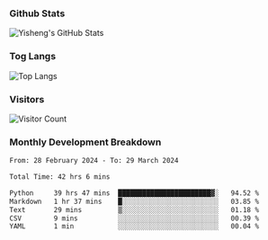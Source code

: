 ### Github Stats
![Yisheng's GitHub Stats](https://github-readme-stats-9qabuvhk1-gongyisheng.vercel.app/api?username=gongyisheng&count_private=true&show_icons=true)
### Tog Langs
![Top Langs](https://github-readme-stats-9qabuvhk1-gongyisheng.vercel.app/api/top-langs/?username=gongyisheng&layout=compact)
### Visitors
![Visitor Count](https://profile-counter.glitch.me/gongyisheng/count.svg)
### Monthly Development Breakdown
<!--START_SECTION:waka-->

```txt
From: 28 February 2024 - To: 29 March 2024

Total Time: 42 hrs 6 mins

Python     39 hrs 47 mins  ███████████████████████▓░   94.52 %
Markdown   1 hr 37 mins    █░░░░░░░░░░░░░░░░░░░░░░░░   03.85 %
Text       29 mins         ▒░░░░░░░░░░░░░░░░░░░░░░░░   01.18 %
CSV        9 mins          ░░░░░░░░░░░░░░░░░░░░░░░░░   00.39 %
YAML       1 min           ░░░░░░░░░░░░░░░░░░░░░░░░░   00.04 %
```

<!--END_SECTION:waka-->
